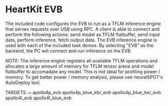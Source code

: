 # HeartKit EVB

The included code configures the EVB to run as a TFLM inference engine that serves requests over USB using RPC. A client is able to connect and perform the following actions: send model as TFLM flatbuffer, send input data, perform inference, fetch output data. The EVB inference engine is used with each of the included task demos. By selecting "EVB" as the backend, the PC will connect and run inference on the EVB.

_NOTE_: The inference engine registers all available TFLM operations and allocates a large amount of memory for TFLM tensor arena and model flatbuffer to accomadate any model. This is not ideal for profiling power / memory. To get better power / memory analysis, please use neuralSPOT's AutoDeploy tool.


TARGETS := apollo4p_evb apollo4p_blue_kbr_evb apollo4p_blue_kxr_evb apollo4l_evb apollo4l_blue_evb

